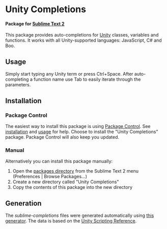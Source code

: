 # Unity Completions
#### Package for [Sublime Text 2](http://www.sublimetext.com/2)

This package provides auto-completions for [Unity](http://www.unity3d.com/) classes, variables and functions.
It works with all Unity-supported languages: JavaScript, C# and Boo.

## Usage

Simply start typing any Unity term or press Ctrl+Space.
After auto-completing a function name use Tab to easily iterate through the parameters.

## Installation

### Package Control

The easiest way to install this package is using 
[Package Control](http://wbond.net/sublime_packages/package_control).
See [installation](http://wbond.net/sublime_packages/package_control/installation)
and [usage](http://wbond.net/sublime_packages/package_control/usage)
for help.
Choose to install the "Unity Completions" package.
Package Control will also keep you updated.

### Manual

Alternatively you can install this package manually:

1. Open the [packages directory](http://docs.sublimetext.info/en/latest/basic_concepts.html#the-packages-directory)
from the Sublime Text 2 menu (Preferences | Browse Packages...)
2. Create a new directory called "Unity Completions"
3. Copy the contents of this package into the new directory

## Generation

The _sublime-completions_ files were generated automatically using
[this generator](https://github.com/oferei/sublime-unity-completions-generator).
The data is based on the [Unity Scripting Reference](http://docs.unity3d.com/Documentation/ScriptReference/).
